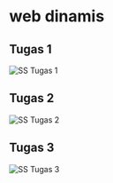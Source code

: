 # web dinamis

## Tugas 1
![SS Tugas 1](https://user-images.githubusercontent.com/63032983/97804220-037fd400-1c81-11eb-9332-175565c06669.png)

## Tugas 2
![SS Tugas 2](https://user-images.githubusercontent.com/63032983/97804250-26aa8380-1c81-11eb-9b94-5c0bedae1128.png)

## Tugas 3
![SS Tugas 3](https://user-images.githubusercontent.com/63032983/97810367-de518c80-1ca5-11eb-935e-43a5eccb9e57.png)
